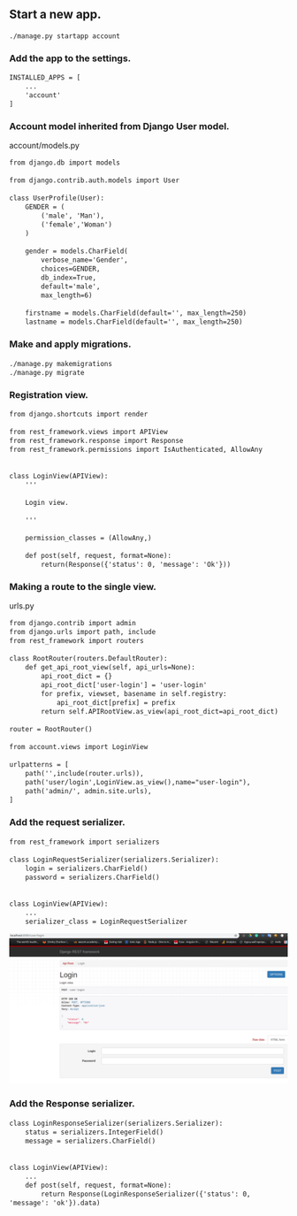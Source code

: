 ## Start a new app.

    ./manage.py startapp account

### Add the app to the settings.

    INSTALLED_APPS = [
        ...
        'account'
    ]

### Account model inherited from Django User model.

account/models.py

    from django.db import models

    from django.contrib.auth.models import User

    class UserProfile(User):
        GENDER = (
            ('male', 'Man'),
            ('female','Woman')
        )

        gender = models.CharField(
            verbose_name='Gender',
            choices=GENDER,
            db_index=True,
            default='male',
            max_length=6)

        firstname = models.CharField(default='', max_length=250)
        lastname = models.CharField(default='', max_length=250)


### Make and apply migrations.

    ./manage.py makemigrations
    ./manage.py migrate

### Registration view.

    from django.shortcuts import render

    from rest_framework.views import APIView
    from rest_framework.response import Response
    from rest_framework.permissions import IsAuthenticated, AllowAny


    class LoginView(APIView):
        '''
        
        Login view.

        '''

        permission_classes = (AllowAny,)

        def post(self, request, format=None):
            return(Response({'status': 0, 'message': 'Ok'}))


### Making a route to the single view.

urls.py


    from django.contrib import admin
    from django.urls import path, include
    from rest_framework import routers

    class RootRouter(routers.DefaultRouter):
        def get_api_root_view(self, api_urls=None):
            api_root_dict = {}
            api_root_dict['user-login'] = 'user-login'
            for prefix, viewset, basename in self.registry:
                api_root_dict[prefix] = prefix
            return self.APIRootView.as_view(api_root_dict=api_root_dict)

    router = RootRouter()

    from account.views import LoginView

    urlpatterns = [
        path('',include(router.urls)),
        path('user/login',LoginView.as_view(),name="user-login"),
        path('admin/', admin.site.urls),
    ]

### Add the request serializer.

    from rest_framework import serializers

    class LoginRequestSerializer(serializers.Serializer):
        login = serializers.CharField()
        password = serializers.CharField()


    class LoginView(APIView):
        ...
        serializer_class = LoginRequestSerializer
           

![user model](images/user-model.png)


### Add the Response serializer.

    class LoginResponseSerializer(serializers.Serializer):
        status = serializers.IntegerField()
        message = serializers.CharField()


    class LoginView(APIView):
        ...
        def post(self, request, format=None):
            return Response(LoginResponseSerializer({'status': 0, 'message': 'ok'}).data)
            